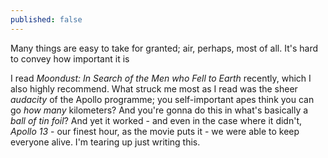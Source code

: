 ```yaml
---
published: false
---
```


Many things are easy to take for granted; air, perhaps, most of all. It's hard to convey how important it is

I read *Moondust: In Search of the Men who Fell to Earth* recently, which I also highly recommend. What struck me most as I read was the sheer *audacity* of the Apollo programme; you self-important apes think you can go *how many* kilometers? And you're gonna do this in what's basically a *ball of tin foil*? And yet it worked - and even in the case where it didn't, *Apollo 13* - our finest hour, as the movie puts it - we were able to keep everyone alive. I'm tearing up just writing this.